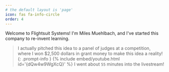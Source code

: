 ```yaml
---
# the default layout is 'page'
icon: fas fa-info-circle
order: 4
---
```

Welcome to Flightsuit Systems! I'm Miles Muehlbach, and I've started this company to re-invent learning.
>I actually pitched this idea to a panel of judges at a competition, where I won $2,500 dollars in grant money to make this idea a reality!
{: .prompt-info }
{% include embed/youtube.html id='{dQw4w9WgXcQ}' %}
I went about `55` minutes into the livestream!